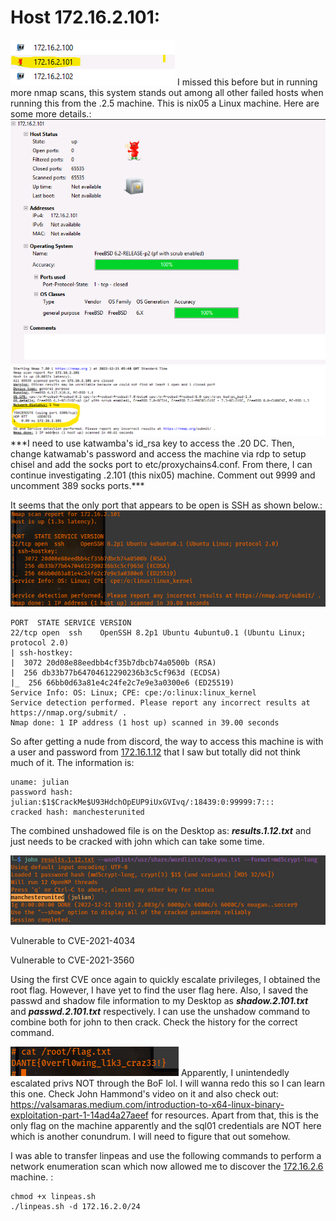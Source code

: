 # Host 172.16.2.101:

![](./_resources/HTB_Pro_Lab_Dante.resources/image.93.png)
I missed this before but in running more nmap scans, this system stands out among all other failed hosts when running this from the .2.5 machine. This is nix05 a Linux machine. Here are some more details.:
![](./_resources/HTB_Pro_Lab_Dante.resources/image.94.png)![](./_resources/HTB_Pro_Lab_Dante.resources/image.95.png)
\*\*\*I need to use katwamba's id\_rsa key to access the .20 DC. Then, change katwamab's password and access the machine via rdp to setup chisel and add the socks port to etc/proxychains4.conf. From there, I can continue investigating .2.101 (this nix05) machine. Comment out 9999 and uncomment 389 socks ports.\*\*\*

It seems that the only port that appears to be open is SSH as shown below.:
![](./_resources/HTB_Pro_Lab_Dante.resources/image.96.png)

```
PORT  STATE SERVICE VERSION
22/tcp open  ssh    OpenSSH 8.2p1 Ubuntu 4ubuntu0.1 (Ubuntu Linux; protocol 2.0)
| ssh-hostkey: 
|  3072 20d08e88eedbb4cf35b7dbcb74a0500b (RSA)
|  256 db33b77b64704612290236b3c5cf963d (ECDSA)
|_  256 66bb0d63a81e4c24fe2c7e9e3a0300e6 (ED25519)
Service Info: OS: Linux; CPE: cpe:/o:linux:linux_kernel
Service detection performed. Please report any incorrect results at https://nmap.org/submit/ .
Nmap done: 1 IP address (1 host up) scanned in 39.00 seconds
```

So after getting a nude from discord, the way to access this machine is with a user and password from [172.16.1.12](http://172.16.1.12) that I saw but totally did not think much of it. The information is:
```
uname: julian
password hash: julian:$1$CrackMe$U93HdchOpEUP9iUxGVIvq/:18439:0:99999:7:::
cracked hash: manchesterunited
```

The combined unshadowed file is on the Desktop as: **_results.1.12.txt_** and just needs to be cracked with john which can take some time.

![](./_resources/HTB_Pro_Lab_Dante.resources/image.97.png)

Vulnerable to CVE-2021-4034

Vulnerable to CVE-2021-3560

Using the first CVE once again to quickly escalate privileges, I obtained the root flag. However, I have yet to find the user flag here. Also, I saved the passwd and shadow file information to my Desktop as **_shadow.2.101.txt_** and **_passwd.2.101.txt_** respectively. I can use the unshadow command to combine both for john to then crack. Check the history for the correct command.

![](./_resources/HTB_Pro_Lab_Dante.resources/image.98.png)
Apparently, I unintendedly escalated privs NOT through the BoF lol. I will wanna redo this so I can learn this one. Check John Hammond's video on it and also check out: <https://valsamaras.medium.com/introduction-to-x64-linux-binary-exploitation-part-1-14ad4a27aeef> for resources. Apart from that, this is the only flag on the machine apparently and the sql01 credentials are NOT here which is another conundrum. I will need to figure that out somehow.

I was able to transfer linpeas and use the following commands to perform a network enumeration scan which now allowed me to discover the [172.16.2.6](http://172.16.2.6) machine. :
```
chmod +x linpeas.sh
./linpeas.sh -d 172.16.2.0/24
```